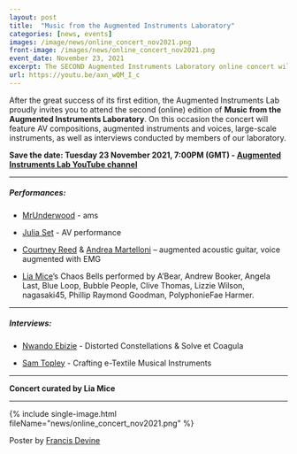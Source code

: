 ```yaml
---
layout: post
title:  "Music from the Augmented Instruments Laboratory"
categories: [news, events]
images: /image/news/online_concert_nov2021.png
front-image: /images/news/online_concert_nov2021.png
event_date: November 23, 2021
excerpt: The SECOND Augmented Instruments Laboratory online concert will take place on Tuesday 23 November at 7 pm (GMT).
url: https://youtu.be/axn_wQM_I_c
---
```


After the great success of its first edition, the Augmented Instruments Lab proudly invites you to attend the second (online) edition of **Music from the Augmented Instruments Laboratory**. On this occasion the concert will feature AV compositions, augmented instruments and voices, large-scale instruments, as well as interviews conducted by members of our laboratory. 

**Save the date: Tuesday 23 November 2021, 7:00PM (GMT) - [Augmented Instruments Lab YouTube channel](https://youtu.be/axn_wQM_I_c)**

---------------------

##### Performances:

- [MrUnderwood](http://www.mrunderwood.co.uk/) - ams

- [Julia Set](https://juliaset.bandcamp.com/) - AV performance

- [Courtney Reed](https://courtneynreed.wordpress.com/) & [Andrea Martelloni](https://www.linkedin.com/in/andrea-martelloni-7ab10a60/) – augmented acoustic guitar, voice augmented with EMG

- [Lia Mice](https://www.liamice.com/)’s Chaos Bells performed by A’Bear, Andrew Booker, Angela Last, Blue Loop, Bubble People, Clive Thomas, Lizzie Wilson, nagasaki45, Phillip Raymond Goodman, PolyphonieFae Harmer. 

---------------------

##### Interviews:

- [Nwando Ebizie](https://www.nwandoebizie.com/) - Distorted Constellations & Solve et Coagula

- [Sam Topley](https://www.samantha-topley.co.uk/) - Crafting e-Textile Musical Instruments

---------------------

**Concert curated by Lia Mice**

---------------------

{% include single-image.html fileName="news/online_concert_nov2021.png" %}

Poster by [Francis Devine](http://francisdevine.co.uk/)
